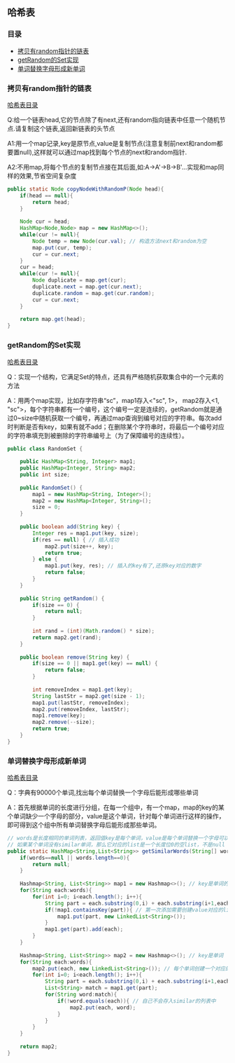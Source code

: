 ## 哈希表



### 目录

* [拷贝有random指针的链表](#拷贝有random指针的链表)
* [getRandom的Set实现](#getRandom的Set实现)
* [单词替换字母形成新单词](#单词替换字母形成新单词)



### 拷贝有random指针的链表

[哈希表目录](#目录)

Q:给一个链表head,它的节点除了有next,还有random指向链表中任意一个随机节点.请复制这个链表,返回新链表的头节点

A1:用一个map记录,key是原节点,value是复制节点(注意复制前next和random都要置null),这样就可以通过map找到每个节点的next和random指针.

A2:不用map,将每个节点的复制节点接在其后面,如:A->A'->B->B'...实现和map同样的效果,节省空间复杂度

```java
public static Node copyNodeWithRandomP(Node head){
    if(head == null){
        return head;
    }
    
    Node cur = head;    
    HashMap<Node,Node> map = new HashMap<>();
    while(cur != null){
        Node temp = new Node(cur.val); // 构造方法next和random为空
        map.put(cur, temp);
        cur = cur.next;
    }
    cur = head;
    while(cur != null){
        Node duplicate = map.get(cur);
        duplicate.next = map.get(cur.next);
        duplicate.random = map.get(cur.random);
        cur = cur.next;
    }
    
    return map.get(head);
}
```



### getRandom的Set实现

[哈希表目录](#目录)

Q：实现一个结构，它满足Set的特点，还具有严格随机获取集合中的一个元素的方法

A：用两个map实现，比如存字符串“sc”，map1存入<"sc", 1>， map2存入<1, "sc">，每个字符串都有一个编号，这个编号一定是连续的，getRandom就是通过0~size中随机获取一个编号，再通过map查询到编号对应的字符串。每次add时判断是否有key，如果有就不add；在删除某个字符串时，将最后一个编号对应的字符串填充到被删除的字符串编号上（为了保障编号的连续性）。

```java
public class RandomSet {
	
	public HashMap<String, Integer> map1;
	public HashMap<Integer, String> map2;
	public int size;
	
	public RandomSet() {
		map1 = new HashMap<String, Integer>();
		map2 = new HashMap<Integer, String>();
		size = 0;
	}
	
	public boolean add(String key) {
		Integer res = map1.put(key, size);
		if(res == null) { // 插入成功
			map2.put(size++, key);
			return true;
		} else {
			map1.put(key, res); // 插入的key有了,还原key对应的数字
			return false;
		}
	}
	
	public String getRandom() {
		if(size == 0) {
			return null;
		}
		
		int rand = (int)(Math.random() * size);
		return map2.get(rand);
	}
	
	public boolean remove(String key) {
		if(size == 0 || map1.get(key) == null) {
			return false;
		}
		
		int removeIndex = map1.get(key);
		String lastStr = map2.get(size - 1);
		map1.put(lastStr, removeIndex);
		map2.put(removeIndex, lastStr);
		map1.remove(key);
		map2.remove(--size);
		return true;
	}
}
```



### 单词替换字母形成新单词

[哈希表目录](#目录)

Q：字典有90000个单词,找出每个单词替换一个字母后能形成哪些单词

A：首先根据单词的长度进行分组，在每一个组中，有一个map，map的key的某个单词缺少一个字母的部分，value是这个单词，针对每个单词进行这样的操作，即可得到这个组中所有单词替换字母后能形成那些单词。

```java
// words是长度相同的单词列表，返回值key是每个单词，value是每个单词替换一个字母可以得到的其他单词
// 如果某个单词没有similar单词，那么它对应的list是一个长度位0的空list，不是null
public static HashMap<String,List<String>> getSimilarWords(String[] words){
    if(words==null || words.length==0){
        return null;
    }
    
    Hashmap<String, List<String>> map1 = new Hashmap<>(); // key是单词的一部分
    for(String each:words){
        for(int i=0; i<each.length(); i++){
            String part = each.substring(0,i) + each.substring(i+1,each.length());
            if(!map1.containsKey(part)){ // 第一次添加需要创建value对应的list
                map1.put(part, new LinkedList<String>());
            }
            map1.get(part).add(each);
        }
    }
    
    Hashmap<String, List<String>> map2 = new Hashmap<>(); // key是单词
    for(String each:words){
        map2.put(each, new LinkedList<String>()); // 每个单词创建一个对应的list
        for(int i=0; i<each.length(); i++){
            String part = each.substring(0,i) + each.substring(i+1,each.length());
            List<String> match = map1.get(part);
            for(String word:match){
                if(!word.equals(each)){ // 自己不会存入similar的列表中
                    map2.put(each, word);
                }
            }
        }
    }
    
    return map2;
}
```

